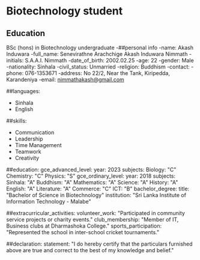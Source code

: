 # Biotechnology student

## Education
BSc (hons) in Biotechnology
undergraduate
-##personal info
-name: Akash Induwara
-full_name: Senevirathne Arachchige Akash Induwara Nimmath
-initials: S.A.A.I. Nimmath
-date_of_birth: 2002.02.25
-age: 22
-gender: Male
-nationality: Sinhala
-civil_status: Unmarried
-religion: Buddhism
-contact:
-phone: 076-1353671
-address: No 22/2, Near the Tank, Kiripedda, Karandeniya
-email: nimmathakash@gmail.com

##languages:
  - Sinhala
  - English

##skills:
  - Communication
  - Leadership
  - Time Management
  - Teamwork
  - Creativity

##education:
  gce_advanced_level:
    year: 2023
    subjects:
      Biology: "C"
      Chemistry: "C"
      Physics: "S"
  gce_ordinary_level:
    year: 2018
    subjects:
      Sinhala: "A"
      Buddhism: "A"
      Mathematics: "A"
      Science: "A"
      History: "A"
      English: "A"
      Literature: "A"
      Commerce: "C"
      ICT: "B"
  bachelor_degree:
    title: "Bachelor of Science in Biotechnology"
    institution: "Sri Lanka Institute of Information Technology - Malabe"

##extracurricular_activities:
  volunteer_work: "Participated in community service projects or charity events."
  club_membership: "Member of IT, Business clubs at Dharmashoka College."
  sports_participation: "Represented the school in inter-school cricket tournaments."

##declaration:
  statement: "I do hereby certify that the particulars furnished above are true and correct to the best of my knowledge and belief."

